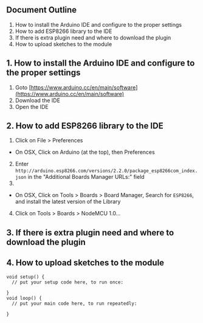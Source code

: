 ## Document Outline
1. How to install the Arduino IDE and configure to the proper settings
2. How to add ESP8266 library to the IDE
3. If there is extra plugin need and where to download the plugin
4. How to upload sketches to the module

## 1. How to install the Arduino IDE and configure to the proper settings
1. Goto [https://www.arduino.cc/en/main/software](https://www.arduino.cc/en/main/software) 
2. Download the IDE
3. Open the IDE

## 2. How to add ESP8266 library to the IDE
1. Click on File > Preferences
* On OSX, Click on Arduino (at the top), then Preferences
2. Enter `http://arduino.esp8266.com/versions/2.2.0/package_esp8266com_index.json` in the "Additional Boards Manager URLs:" field
3. 
* On OSX, Click on Tools > Boards > Board Manager, Search for `ESP8266`, and install the latest version of the Library
4. Click on Tools > Boards > NodeMCU 1.0...

## 3. If there is extra plugin need and where to download the plugin

## 4. How to upload sketches to the module
```
void setup() {
  // put your setup code here, to run once:

}
void loop() {
  // put your main code here, to run repeatedly:

}
```
